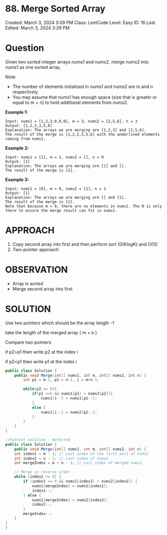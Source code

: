 # 88. Merge Sorted Array

Created: March 3, 2024 3:09 PM
Class: LeetCode
Level: Easy
ID: 16
Last Edited: March 3, 2024 3:29 PM

# Question

Given two sorted integer arrays nums1 and nums2, merge nums2 into nums1 as one sorted array.

Note:

- The number of elements initialized in nums1 and nums2 are m and n respectively.
- You may assume that nums1 has enough space (size that is greater or equal to m + n) to hold additional elements from nums2.

**Example 1:**

```
Input: nums1 = [1,2,3,0,0,0], m = 3, nums2 = [2,5,6], n = 3
Output: [1,2,2,3,5,6]
Explanation: The arrays we are merging are [1,2,3] and [2,5,6].
The result of the merge is [1,2,2,3,5,6] with the underlined elements coming from nums1.

```

**Example 2:**

```
Input: nums1 = [1], m = 1, nums2 = [], n = 0
Output: [1]
Explanation: The arrays we are merging are [1] and [].
The result of the merge is [1].

```

**Example 3:**

```
Input: nums1 = [0], m = 0, nums2 = [1], n = 1
Output: [1]
Explanation: The arrays we are merging are [] and [1].
The result of the merge is [1].
Note that because m = 0, there are no elements in nums1. The 0 is only there to ensure the merge result can fit in nums1.
```

# APPROACH

1. Copy second array into first and then perform sort (0(K*log*K) and O(1))
2. Two-pointer approach

# OBSERVATION

- Array is sorted
- Merge second array into first

# SOLUTION

Use two pointers which should be the array length -1

take the length of the merged array ( m + n ) 

Compare two pointers

if p2>p1 then write p2 at the index i

if p2<p1 then write p1 at the index i

```csharp
public class Solution {
    public void Merge(int[] nums1, int m, int[] nums2, int n) {
        int p1 = m-1, p2 = n-1, i = m+n-1;

        while(p2 >= 0){
            if(p1 >=0 && nums1[p1] > nums2[p2]){
                nums1[i--] = nums1[p1--];
            }
            else {
                nums1[i--] = nums2[p2--];
            }
        }
    }
}
```

```csharp
//Fastest solution - Referred
public class Solution {
    public void Merge(int[] nums1, int m, int[] nums2, int n) {
    int index1 = m - 1; // Last index of the first part of nums1
    int index2 = n - 1; // Last index of nums2
    int mergeIndex = m + n - 1; // Last index of merged nums1

    // Merge in reverse order
    while (index2 >= 0) {
        if (index1 >= 0 && nums1[index1] > nums2[index2]) {
            nums1[mergeIndex] = nums1[index1];
            index1--;
        } else {
            nums1[mergeIndex] = nums2[index2];
            index2--;
        }
        mergeIndex--;
    }
}
}
```
